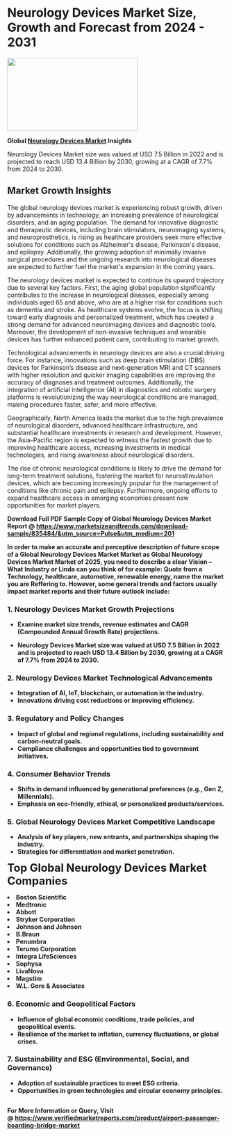 <H1>Neurology Devices Market Size, Growth and Forecast from 2024 - 2031</H1><img class="aligncenter size-medium wp-image-584254" src="https://thirdeyenews.in/wp-content/uploads/2024/09/Global-Market-Research-300x168.jpeg" alt="" width="300" height="168" /><p><strong>Global&nbsp;<a href="https://www.marketsizeandtrends.com/download-sample/835484/&amp;utm_source=Pulse&amp;utm_medium=201">Neurology Devices Market</a> Insights</strong></p><p>Neurology Devices Market size was valued at USD 7.5 Billion in 2022 and is projected to reach USD 13.4 Billion by 2030, growing at a CAGR of 7.7% from 2024 to 2030.</p><p><h2>Market Growth Insights</h2> <p>The global neurology devices market is experiencing robust growth, driven by advancements in technology, an increasing prevalence of neurological disorders, and an aging population. The demand for innovative diagnostic and therapeutic devices, including brain stimulators, neuroimaging systems, and neuroprosthetics, is rising as healthcare providers seek more effective solutions for conditions such as Alzheimer's disease, Parkinson's disease, and epilepsy. Additionally, the growing adoption of minimally invasive surgical procedures and the ongoing research into neurological diseases are expected to further fuel the market's expansion in the coming years.</p> <p><strong></strong></p> <p>The neurology devices market is expected to continue its upward trajectory due to several key factors. First, the aging global population significantly contributes to the increase in neurological diseases, especially among individuals aged 65 and above, who are at a higher risk for conditions such as dementia and stroke. As healthcare systems evolve, the focus is shifting toward early diagnosis and personalized treatment, which has created a strong demand for advanced neuroimaging devices and diagnostic tools. Moreover, the development of non-invasive techniques and wearable devices has further enhanced patient care, contributing to market growth.</p> <p>Technological advancements in neurology devices are also a crucial driving force. For instance, innovations such as deep brain stimulation (DBS) devices for Parkinson’s disease and next-generation MRI and CT scanners with higher resolution and quicker imaging capabilities are improving the accuracy of diagnoses and treatment outcomes. Additionally, the integration of artificial intelligence (AI) in diagnostics and robotic surgery platforms is revolutionizing the way neurological conditions are managed, making procedures faster, safer, and more effective.</p> <p>Geographically, North America leads the market due to the high prevalence of neurological disorders, advanced healthcare infrastructure, and substantial healthcare investments in research and development. However, the Asia-Pacific region is expected to witness the fastest growth due to improving healthcare access, increasing investments in medical technologies, and rising awareness about neurological disorders.</p> <p>The rise of chronic neurological conditions is likely to drive the demand for long-term treatment solutions, fostering the market for neurostimulation devices, which are becoming increasingly popular for the management of conditions like chronic pain and epilepsy. Furthermore, ongoing efforts to expand healthcare access in emerging economies present new opportunities for market players.</p> <p><strong></p><p><span class=""><strong>Download Full PDF Sample Copy of Global Neurology Devices Market Report</strong> @ <a href="https://www.marketsizeandtrends.com/download-sample/835484/&amp;utm_source=Pulse&amp;utm_medium=201" target="_blank">https://www.marketsizeandtrends.com/download-sample/835484/&amp;utm_source=Pulse&amp;utm_medium=201</a></span></p><p>In order to make an accurate and perceptive description of future scope of a Global&nbsp;Neurology Devices Market Market as Global&nbsp;Neurology Devices Market Market of 2025, you need to describe a clear Vision &ndash; What Industry or Linda can you think of for example: Quote from a Technology, healthcare, automotive, renewable energy, name the market you are Reffering to. However, some general trends and factors usually impact market reports and their future outlook include:</p><h3>1.&nbsp;<strong>Neurology Devices Market Growth Projections</strong></h3><ul><li>Examine market size trends, revenue estimates and CAGR (Compounded Annual Growth Rate) projections.</li><li><p>Neurology Devices Market size was valued at USD 7.5 Billion in 2022 and is projected to reach USD 13.4 Billion by 2030, growing at a CAGR of 7.7% from 2024 to 2030.</p></li></ul><h3>2.&nbsp;<strong>Neurology Devices Market Technological Advancements</strong></h3><ul><li>Integration of AI, IoT, blockchain, or automation in the industry.</li><li>Innovations driving cost reductions or improving efficiency.</li></ul><h3>3.&nbsp;<strong>Regulatory and Policy Changes</strong></h3><ul><li>Impact of global and regional regulations, including sustainability and carbon-neutral goals.</li><li>Compliance challenges and opportunities tied to government initiatives.</li></ul><h3>4.&nbsp;<strong>Consumer Behavior Trends</strong></h3><ul><li>Shifts in demand influenced by generational preferences (e.g., Gen Z, Millennials).</li><li>Emphasis on eco-friendly, ethical, or personalized products/services.</li></ul><h3>5.&nbsp;<strong>Global Neurology Devices Market Competitive Landscape</strong></h3><ul><li>Analysis of key players, new entrants, and partnerships shaping the industry.</li><li>Strategies for differentiation and market penetration.</li></ul><p data-pm-slice="1 1 []"><span style="color: inherit; font-family: inherit; font-size: 25px;">Top Global Neurology Devices Market Companies</span></p><div class="" data-test-id=""><p><li> Boston Scientific</li><li> Medtronic</li><li> Abbott</li><li> Stryker Corporation</li><li> Johnson and Johnson</li><li> B.Braun</li><li> Penumbra</li><li> Terumo Corporation</li><li> Integra LifeSciences</li><li> Sophysa</li><li> LivaNova</li><li> Magstim</li><li> W.L. Gore & Associates</li></p></div><h3>6.&nbsp;<strong>Economic and Geopolitical Factors</strong></h3><ul><li>Influence of global economic conditions, trade policies, and geopolitical events.</li><li>Resilience of the market to inflation, currency fluctuations, or global crises.</li></ul><h3>7.&nbsp;<strong>Sustainability and ESG (Environmental, Social, and Governance)</strong></h3><ul><li>Adoption of sustainable practices to meet ESG criteria.</li><li>Opportunities in green technologies and circular economy principles.</li></ul><h2><strong style="font-size: 14px;">For More Information or Query, Visit @&nbsp;</strong><a style="background-color: #ffffff; font-size: 14px;" href="https://www.marketsizeandtrends.com/report/neurology-devices-market/" target="_blank">https://www.verifiedmarketreports.com/product/airport-passenger-boarding-bridge-market</a></h2>
